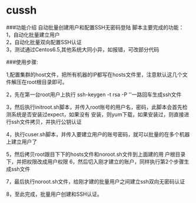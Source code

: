 # cussh

###功能介绍
自动批量创建用户和配置SSH无密码登陆
脚本主要完成的功能：<br/>
1，自动化批量建立用户<br/>
2，自动化批量双向配置SSH认证<br/>
3，测试通过Centos6.5,其他系统大同小异，如报错，可改部分代码<br/>



###使用步骤:

1,配置集群的host文件，把所有机器的IP都写在hosts文件里，注意默认这几个文件解压在root根目录即可。

2，先在第一台root用户上执行 ssh-keygen -t rsa -P ''一路回车生成ssh文件

3，然后执行initroot.sh脚本，并传入root账号的用户名，密码，此脚本会首先检测系统是否安装过expect，如果没有
安装，则yum下载，如果安装过，则直接进行ssh文件拷贝，并执行公钥认证

4，执行cuser.sh脚本，并传入要建立用户的账号密码，就可以批量的在多个机器上建立用户了

5，然后拷贝root跟目下下的hosts文件和noroot.sh文件到上面建的用
户根目录下，并把权限改成用户权限
6，然后切入刚才建立的账户，同样执行第2个步骤生成ssh文件

7，最后执行noroot.sh文件，给刚才建的批量用户之间建立ssh双向无密码认证

8，至此完成，批量用户创建和SSH认证。

